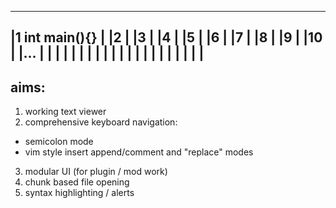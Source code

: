 ________________________________________________________________________________
|1 int main(){}                                                                |
|2                                                                             |
|3                                                                             |
|4                                                                             |
|5                                                                             |
|6                                                                             |
|7                                                                             |
|8                                                                             |
|9                                                                             |
|10                                                                            |
|...                                                                           |
|                                                                              |
|                                                                              |
|                                                                              |
|                                                                              |
|                                                                              |
|                                                                              |
|                                                                              |
|                                                                              |
|                                                                              |
|                                                                              |
--------------------------------------------------------------------------------

## aims:
1. working text viewer
2. comprehensive keyboard navigation:
 - semicolon mode
 - vim style insert append/comment  and "replace" modes
3. modular UI (for plugin / mod work)
4. chunk based file opening
5. syntax highlighting / alerts


